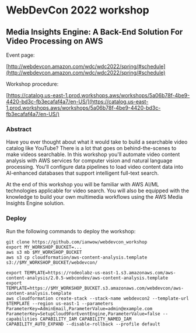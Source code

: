 # WebDevCon 2022 workshop
## Media Insights Engine: A Back-End Solution For Video Processing on AWS

Event page:

[http://webdevcon.amazon.com/wdc/wdc2022/spring/#schedule](http://webdevcon.amazon.com/wdc/wdc2022/spring/#schedule)

Workshop procedure:

[https://catalog.us-east-1.prod.workshops.aws/workshops/5a06b78f-4be9-4420-bd3c-fb3ecafaf4a7/en-US/](https://catalog.us-east-1.prod.workshops.aws/workshops/5a06b78f-4be9-4420-bd3c-fb3ecafaf4a7/en-US/)

### Abstract 

Have you ever thought about what it would take to build a searchable video catalog like YouTube? There is a lot that goes on behind-the-scenes to make videos searchable. In this workshop you'll automate video content analysis with AWS services for computer vision and natural language processing. You'll configure data pipelines to load video content data into AI-enhanced databases that support intelligent full-text search.

At the end of this workshop you will be familiar with AWS AI/ML technologies applicable for video search. You will also be equipped with the knowledge to build your own multimedia workflows using the AWS Media Insights Engine solution.

### Deploy

Run the following commands to deploy the workshop:
```
git clone https://github.com/ianwow/webdevcon_workshop
export MY_WORKSHOP_BUCKET=...
aws s3 mb $MY_WORKSHOP_BUCKET
aws s3 cp cloudformation/aws-content-analysis.template s3://$MY_WORKSHOP_BUCKET/webdevcon/

export TEMPLATE=https://rodeolabz-us-east-1.s3.amazonaws.com/aws-content-analysis/2.0.5-webcondev/aws-content-analysis.template
export TEMPLATE=https://$MY_WORKSHOP_BUCKET.s3.amazonaws.com/webdevcon/aws-content-analysis.template
aws cloudformation create-stack --stack-name webdevcon2 --template-url $TEMPLATE --region us-east-1 --parameters ParameterKey=AdminEmail,ParameterValue=admin@example.com ParameterKey=SetupCloud9ForEventEngine,ParameterValue=false --capabilities CAPABILITY_IAM CAPABILITY_NAMED_IAM CAPABILITY_AUTO_EXPAND --disable-rollback --profile default
```
